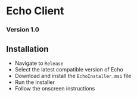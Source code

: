 # Echo Client
### Version 1.0
## Installation 
* Navigate to `Release`
* Select the latest compatible version of Echo
* Download and install the `EchoInstaller.msi` file
* Run the installer
* Follow the onscreen instructions
